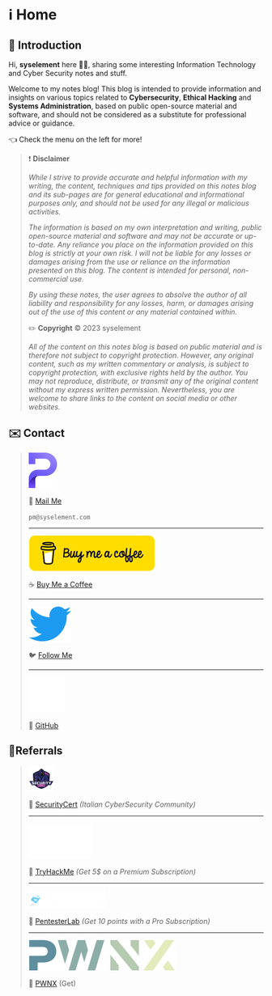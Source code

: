 # ℹ️ Home

## 🤝 Introduction

Hi, **syselement** here 🧑‍💻, sharing some interesting Information Technology and Cyber Security notes and stuff.

Welcome to my notes blog! This blog is intended to provide information and insights on various topics related to **Cybersecurity**, **Ethical Hacking** and **Systems Administration**, based on public open-source material and software, and should not be considered as a substitute for professional advice or guidance.

👈 Check the menu on the left for more!

> ❗ **Disclaimer**
>
> *While I strive to provide accurate and helpful information with my writing, the content, techniques and tips provided on this notes blog and its sub-pages are for general educational and informational purposes only, and should not be used for any illegal or malicious activities.*
>
> *The information is based on my own interpretation and writing, public open-source material and software and may not be accurate or up-to-date. Any reliance you place on the information provided on this blog is strictly at your own risk. I will not be liable for any losses or damages arising from the use or reliance on the information presented on this blog. The content is intended for personal, non-commercial use.* 
>
> *By using these notes, the user agrees to absolve the author of all liability and responsibility for any losses, harm, or damages arising out of the use of this content or any material contained within.*
>
> ✏️ **Copyright** ©️ 2023 syselement
>
> *All of the content on this notes blog is based on public material and is therefore not subject to copyright protection. However, any original content, such as my written commentary or analysis, is subject to copyright protection, with exclusive rights held by the author. You may not reproduce, distribute, or transmit any of the original content without my express written permission. Nevertheless, you are welcome to share links to the content on social media or other websites.*

## ✉️ Contact

> ![](.gitbook/assets/proton.svg)
>
> 📧 [Mail Me](mailto:pm@syselement.com)
> 
> `pm@syselement.com`
>
> ------
>
> ![](.gitbook/assets/buymeacoffee.svg)
>
> ☕ [Buy Me a Coffee](https://go.syselement.com/buymeacoffee)
>
> ------
>
> ![](.gitbook/assets/twitter.svg)
>
> 🐦 [Follow Me](https://go.syselement.com/twitter)
>
> ------
>
> ![](.gitbook/assets/github.svg)
>
> 🔗 [GitHub](https://go.syselement.com/github)

## 🍕Referrals

> ![](.gitbook/assets/securitycert.png)
>
> 🔗 [SecurityCert](https://upgrade.chat/securitycert?referralCode=778322883629023243) *(Italian CyberSecurity Community)*
>
> ------
>
> ![](.gitbook/assets/tryhackme.svg)
>
> 🔗 [TryHackMe](https://tryhackme.com/signup?referrer=5f960ba99fb18d5314f76d5f) *(Get 5$ on a Premium Subscription)*
>
> ------
>
> ![](.gitbook/assets/pentesterlab.png)
>
> 🔗 [PentesterLab](https://pentesterlab.com/referral/KpBnjOZqb3wbTA) *(Get 10 points with a Pro Subscription)*
>
> ------
>
> ![](.gitbook/assets/pwnx.svg)
>
> 🔗 [PWNX](https://play.pwnx.io/#/register/referral/7d3777ec-ae01-4cb9-941e-9f8ae6aa7bca) (Get)
